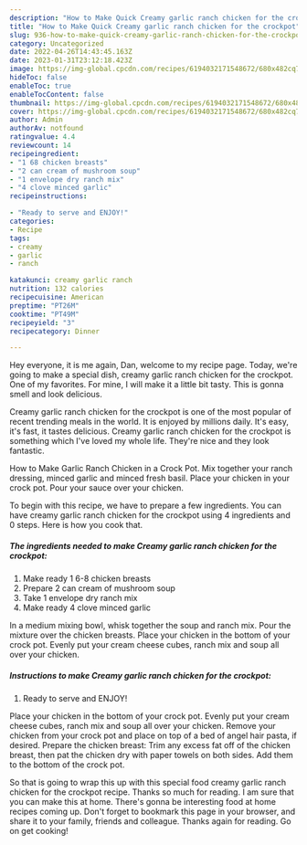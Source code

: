 ```yaml
---
description: "How to Make Quick Creamy garlic ranch chicken for the crockpot"
title: "How to Make Quick Creamy garlic ranch chicken for the crockpot"
slug: 936-how-to-make-quick-creamy-garlic-ranch-chicken-for-the-crockpot
category: Uncategorized
date: 2022-04-26T14:43:45.163Z
date: 2023-01-31T23:12:18.423Z
image: https://img-global.cpcdn.com/recipes/6194032171548672/680x482cq70/creamy-garlic-ranch-chicken-for-the-crockpot-recipe-main-photo.jpg
hideToc: false
enableToc: true
enableTocContent: false
thumbnail: https://img-global.cpcdn.com/recipes/6194032171548672/680x482cq70/creamy-garlic-ranch-chicken-for-the-crockpot-recipe-main-photo.jpg
cover: https://img-global.cpcdn.com/recipes/6194032171548672/680x482cq70/creamy-garlic-ranch-chicken-for-the-crockpot-recipe-main-photo.jpg
author: Admin
authorAv: notfound
ratingvalue: 4.4
reviewcount: 14
recipeingredient:
- "1 68 chicken breasts"
- "2 can cream of mushroom soup"
- "1 envelope dry ranch mix"
- "4 clove minced garlic"
recipeinstructions:

- "Ready to serve and ENJOY!"
categories:
- Recipe
tags:
- creamy
- garlic
- ranch

katakunci: creamy garlic ranch 
nutrition: 132 calories
recipecuisine: American
preptime: "PT26M"
cooktime: "PT49M"
recipeyield: "3"
recipecategory: Dinner

---
```



Hey everyone, it is me again, Dan, welcome to my recipe page. Today, we're going to make a special dish, creamy garlic ranch chicken for the crockpot. One of my favorites. For mine, I will make it a little bit tasty. This is gonna smell and look delicious.

Creamy garlic ranch chicken for the crockpot is one of the most popular of recent trending meals in the world. It is enjoyed by millions daily. It's easy, it's fast, it tastes delicious. Creamy garlic ranch chicken for the crockpot is something which I've loved my whole life. They're nice and they look fantastic.

How to Make Garlic Ranch Chicken in a Crock Pot. Mix together your ranch dressing, minced garlic and minced fresh basil. Place your chicken in your crock pot. Pour your sauce over your chicken.


To begin with this recipe, we have to prepare a few ingredients. You can have creamy garlic ranch chicken for the crockpot using 4 ingredients and 0 steps. Here is how you cook that.

<!--inarticleads1-->

##### The ingredients needed to make Creamy garlic ranch chicken for the crockpot:

1. Make ready 1 6-8 chicken breasts
1. Prepare 2 can cream of mushroom soup
1. Take 1 envelope dry ranch mix
1. Make ready 4 clove minced garlic


In a medium mixing bowl, whisk together the soup and ranch mix. Pour the mixture over the chicken breasts. Place your chicken in the bottom of your crock pot. Evenly put your cream cheese cubes, ranch mix and soup all over your chicken. 

<!--inarticleads2-->

##### Instructions to make Creamy garlic ranch chicken for the crockpot:


1. Ready to serve and ENJOY!

Place your chicken in the bottom of your crock pot. Evenly put your cream cheese cubes, ranch mix and soup all over your chicken. Remove your chicken from your crock pot and place on top of a bed of angel hair pasta, if desired. Prepare the chicken breast: Trim any excess fat off of the chicken breast, then pat the chicken dry with paper towels on both sides. Add them to the bottom of the crock pot. 

So that is going to wrap this up with this special food creamy garlic ranch chicken for the crockpot recipe. Thanks so much for reading. I am sure that you can make this at home. There's gonna be interesting food at home recipes coming up. Don't forget to bookmark this page in your browser, and share it to your family, friends and colleague. Thanks again for reading. Go on get cooking!
